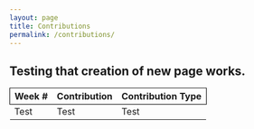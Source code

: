 ```yaml
---
layout: page
title: Contributions
permalink: /contributions/
---
```


## Testing that creation of new page works.


<table style="width: 100%">
    <tr style="border: 1px solid black">
        <th>Week #</th>
        <th>Contribution</th>
        <th>Contribution Type</th>
    </tr>
    <tr>
        <td>Test</td>
        <td>Test</td>
        <td>Test</td>
    </tr>
</table>
